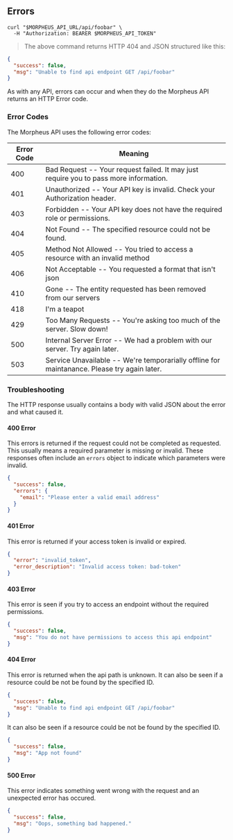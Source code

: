 ## Errors

```shell
curl "$MORPHEUS_API_URL/api/foobar" \
  -H "Authorization: BEARER $MORPHEUS_API_TOKEN"
```


> The above command returns HTTP 404 and JSON structured like this:

```json
{
  "success": false,
  "msg": "Unable to find api endpoint GET /api/foobar"
}
```

As with any API, errors can occur and when they do the Morpheus API returns an HTTP Error code.

### Error Codes

The Morpheus API uses the following error codes:

Error Code | Meaning
---------- | -------
400 | Bad Request -- Your request failed. It may just require you to pass more information.
401 | Unauthorized -- Your API key is invalid. Check your Authorization header.
403 | Forbidden -- Your API key does not have the required role or permissions.
404 | Not Found -- The specified resource could not be found.
405 | Method Not Allowed -- You tried to access a resource with an invalid method
406 | Not Acceptable -- You requested a format that isn't json
410 | Gone -- The entity requested has been removed from our servers
418 | I'm a teapot
429 | Too Many Requests -- You're asking too much of the server. Slow down!
500 | Internal Server Error -- We had a problem with our server. Try again later.
503 | Service Unavailable -- We're temporarially offline for maintanance. Please try again later.

### Troubleshooting

The HTTP response usually contains a body with valid JSON about the error and what caused it.

#### 400 Error

This errors is returned if the request could not be completed as requested. This usually means a required parameter is missing or invalid. These responses often include an `errors` object to indicate which parameters were invalid.

```json
{
  "success": false,
  "errors": {
    "email": "Please enter a valid email address"
  }
}
```

#### 401 Error

This error is returned if your access token is invalid or expired.

```json
{
  "error": "invalid_token",
  "error_description": "Invalid access token: bad-token"
}
```

#### 403 Error

This error is seen if you try to access an endpoint without the required permissions.

```json
{
  "success": false,
  "msg": "You do not have permissions to access this api endpoint"
}
```

#### 404 Error

This error is returned when the api path is unknown.  It can also be seen if a resource could be not be found by the specified ID.

```json
{
  "success": false,
  "msg": "Unable to find api endpoint GET /api/foobar"
}
```

It can also be seen if a resource could be not be found by the specified ID.

```json
{
  "success": false,
  "msg": "App not found"
}
```


#### 500 Error

This error indicates something went wrong with the request and an unexpected error has occured.

```json
{
  "success": false,
  "msg": "Oops, something bad happened."
}
```

